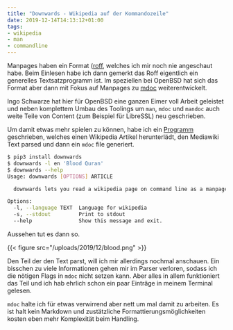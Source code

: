 ```yaml
---
title: "Downwards - Wikipedia auf der Kommandozeile"
date: 2019-12-14T14:13:12+01:00
tags:
- wikipedia
- man
- commandline
---
```


Manpages haben ein Format
([roff](https://en.wikipedia.org/wiki/Roff_(computer_program)), welches ich
mir noch nie angeschaut habe. Beim Einlesen habe
ich dann gemerkt das Roff eigentlich ein generelles Textsatzprogramm ist. Im
speziellen bei OpenBSD hat sich das Format aber dann mit Fokus auf Manpages
zu [mdoc](https://en.wikipedia.org/wiki/Mandoc) weiterentwickelt.

Ingo Schwarze hat hier für OpenBSD eine ganzen Eimer voll Arbeit geleistet
und neben komplettem Umbau des Toolings um `man`, `mdoc` und `mandoc` auch
weite Teile von Content (zum Beispiel für LibreSSL) neu geschrieben.

Um damit etwas mehr spielen zu können, habe ich ein
[Programm](https://github.com/noqqe/downwards) geschrieben,
welches einen Wikipedia Artikel herunterlädt, den Mediawiki Text parsed und
dann ein `mdoc` file generiert.

``` bash
$ pip3 install downwards
$ downwards -l en 'Blood Quran'
$ downwards --help
Usage: downwards [OPTIONS] ARTICLE

  downwards lets you read a wikipedia page on command line as a manpage.

Options:
  -l, --language TEXT  Language for wikipedia
  -s, --stdout         Print to stdout
  --help               Show this message and exit.
```

Aussehen tut es dann so.

{{< figure src="/uploads/2019/12/blood.png" >}}

Den Teil der den Text parst, will ich mir allerdings nochmal anschauen. Ein
bisschen zu viele Informationen gehen mir im Parser verloren, sodass ich die
nötigen Flags in `mdoc` nicht setzen kann. Aber alles in allem funktioniert
das Teil und ich hab ehrlich schon ein paar Einträge in meinem Terminal
gelesen.

`mdoc` halte ich für etwas verwirrend aber nett um mal damit zu arbeiten.
Es ist halt kein Markdown und zustätzliche Formattierungsmöglichkeiten kosten
eben mehr Komplexität beim Handling.

